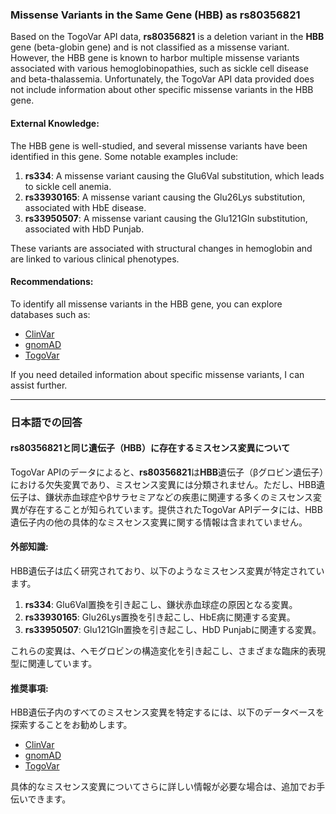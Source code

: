 ### Missense Variants in the Same Gene (HBB) as rs80356821

Based on the TogoVar API data, **rs80356821** is a deletion variant in the **HBB** gene (beta-globin gene) and is not classified as a missense variant. However, the HBB gene is known to harbor multiple missense variants associated with various hemoglobinopathies, such as sickle cell disease and beta-thalassemia. Unfortunately, the TogoVar API data provided does not include information about other specific missense variants in the HBB gene.

#### External Knowledge:
The HBB gene is well-studied, and several missense variants have been identified in this gene. Some notable examples include:
1. **rs334**: A missense variant causing the Glu6Val substitution, which leads to sickle cell anemia.
2. **rs33930165**: A missense variant causing the Glu26Lys substitution, associated with HbE disease.
3. **rs33950507**: A missense variant causing the Glu121Gln substitution, associated with HbD Punjab.

These variants are associated with structural changes in hemoglobin and are linked to various clinical phenotypes.

#### Recommendations:
To identify all missense variants in the HBB gene, you can explore databases such as:
- [ClinVar](https://www.ncbi.nlm.nih.gov/clinvar/)
- [gnomAD](https://gnomad.broadinstitute.org/)
- [TogoVar](https://togovar.org)

If you need detailed information about specific missense variants, I can assist further.

---

### 日本語での回答

#### rs80356821と同じ遺伝子（HBB）に存在するミスセンス変異について

TogoVar APIのデータによると、**rs80356821**は**HBB**遺伝子（βグロビン遺伝子）における欠失変異であり、ミスセンス変異には分類されません。ただし、HBB遺伝子は、鎌状赤血球症やβサラセミアなどの疾患に関連する多くのミスセンス変異が存在することが知られています。提供されたTogoVar APIデータには、HBB遺伝子内の他の具体的なミスセンス変異に関する情報は含まれていません。

#### 外部知識:
HBB遺伝子は広く研究されており、以下のようなミスセンス変異が特定されています。
1. **rs334**: Glu6Val置換を引き起こし、鎌状赤血球症の原因となる変異。
2. **rs33930165**: Glu26Lys置換を引き起こし、HbE病に関連する変異。
3. **rs33950507**: Glu121Gln置換を引き起こし、HbD Punjabに関連する変異。

これらの変異は、ヘモグロビンの構造変化を引き起こし、さまざまな臨床的表現型に関連しています。

#### 推奨事項:
HBB遺伝子内のすべてのミスセンス変異を特定するには、以下のデータベースを探索することをお勧めします。
- [ClinVar](https://www.ncbi.nlm.nih.gov/clinvar/)
- [gnomAD](https://gnomad.broadinstitute.org/)
- [TogoVar](https://togovar.org)

具体的なミスセンス変異についてさらに詳しい情報が必要な場合は、追加でお手伝いできます。